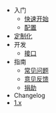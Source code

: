 * 入门
  * [快速开始](quickstart.md)
  * [配置](config.md)
* [定制化](ui.md)
* 开发
  * [接口](api.md)
* 指南
  * [常见问题](question.md)
  * [意见反馈](ask.md)
  * [捐助](donate.md)
* Changelog
* [1.x](/v1/)